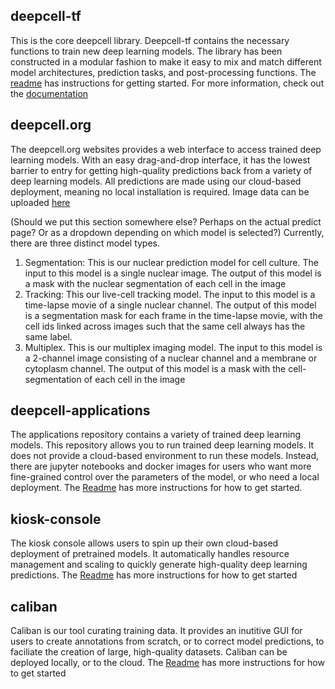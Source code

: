 ## deepcell-tf
This is the core deepcell library. Deepcell-tf contains the necessary functions to train new deep learning models. The library has been constructed in a modular
fashion to make it easy to mix and match different model architectures, prediction tasks, and post-processing functions. The [readme](https://github.com/vanvalenlab/deepcell-tf/blob/master/README.md)
has instructions for getting started. For more information, check out the [documentation](https://deepcell.readthedocs.io/en/master/)

## deepcell.org
The deepcell.org websites provides a web interface to access trained deep learning models. With an easy drag-and-drop interface, it has the lowest barrier to entry
for getting high-quality predictions back from a variety of deep learning models. All predictions are made using our cloud-based deployment, meaning no local
installation is required. Image data can be uploaded [here](https://deepcell.org/predict)

(Should we put this section somewhere else? Perhaps on the actual predict page? Or as a dropdown depending on which model is selected?)
Currently, there are three distinct model types. 
1. Segmentation: This is our nuclear prediction model for cell culture. The input to this model is a single nuclear image. The output of this model 
is a mask with the nuclear segmentation of each cell in the image
2. Tracking: This our live-cell tracking model. The input to this model is a time-lapse movie of a single nuclear channel. The output of this model
is a segmentation mask for each frame in the time-lapse movie, with the cell ids linked across images such that the same cell always has the same label.
3. Multiplex. This is our multiplex imaging model. The input to this model is a 2-channel image consisting of a nuclear channel and a membrane 
or cytoplasm channel. The output of this model is a mask with the cell-segmentation of each cell in the image

## deepcell-applications
The applications repository contains a variety of trained deep learning models. This repository allows you to run trained deep learning models. It does
not provide a cloud-based environment to run these models. Instead, there are jupyter notebooks and docker images for users who want more fine-grained control
over the parameters of the model, or who need a local deployment. The [Readme](https://github.com/vanvalenlab/deepcell-applications/blob/master/README.md)
has more instructions for how to get started.

## kiosk-console
The kiosk console allows users to spin up their own cloud-based deployment of pretrained models. It automatically handles resource management and scaling to 
quickly generate high-quality deep learning predictions. The [Readme](https://github.com/vanvalenlab/kiosk-console/blob/master/README.md) has more instructions
for how to get started

## caliban
Caliban is our tool curating training data. It provides an inutitive GUI for users to create annotations from scratch, or to correct model predictions, 
to faciliate the creation of large, high-quality datasets. Caliban can be deployed locally, or to the cloud. The [Readme](https://github.com/vanvalenlab/caliban/blob/master/README.md)
has more instructions for how to get started
